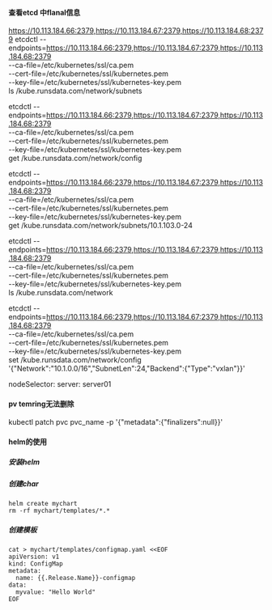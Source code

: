 #### 查看etcd 中flanal信息
https://10.113.184.66:2379,https://10.113.184.67:2379,https://10.113.184.68:2379
etcdctl --endpoints=https://10.113.184.66:2379,https://10.113.184.67:2379,https://10.113.184.68:2379 \
  --ca-file=/etc/kubernetes/ssl/ca.pem \
  --cert-file=/etc/kubernetes/ssl/kubernetes.pem \
  --key-file=/etc/kubernetes/ssl/kubernetes-key.pem \
  ls /kube.runsdata.com/network/subnets
  
etcdctl --endpoints=https://10.113.184.66:2379,https://10.113.184.67:2379,https://10.113.184.68:2379 \
  --ca-file=/etc/kubernetes/ssl/ca.pem \
  --cert-file=/etc/kubernetes/ssl/kubernetes.pem \
  --key-file=/etc/kubernetes/ssl/kubernetes-key.pem \
  get /kube.runsdata.com/network/config
    
etcdctl --endpoints=https://10.113.184.66:2379,https://10.113.184.67:2379,https://10.113.184.68:2379 \
  --ca-file=/etc/kubernetes/ssl/ca.pem \
  --cert-file=/etc/kubernetes/ssl/kubernetes.pem \
  --key-file=/etc/kubernetes/ssl/kubernetes-key.pem \
  get /kube.runsdata.com/network/subnets/10.1.103.0-24
  
etcdctl --endpoints=https://10.113.184.66:2379,https://10.113.184.67:2379,https://10.113.184.68:2379 \
  --ca-file=/etc/kubernetes/ssl/ca.pem \
  --cert-file=/etc/kubernetes/ssl/kubernetes.pem \
  --key-file=/etc/kubernetes/ssl/kubernetes-key.pem \
  ls /kube.runsdata.com/network
  
  
  etcdctl --endpoints=https://10.113.184.66:2379,https://10.113.184.67:2379,https://10.113.184.68:2379 \
  --ca-file=/etc/kubernetes/ssl/ca.pem \
  --cert-file=/etc/kubernetes/ssl/kubernetes.pem \
  --key-file=/etc/kubernetes/ssl/kubernetes-key.pem \
  set /kube.runsdata.com/network/config '{"Network":"10.1.0.0/16","SubnetLen":24,"Backend":{"Type":"vxlan"}}'
  
nodeSelector:
  server: server01
  
#### pv temring无法删除
kubectl patch pvc pvc_name -p '{"metadata":{"finalizers":null}}'

#### helm的使用
##### 安装helm

##### 创建char
```shell
helm create mychart
rm -rf mychart/templates/*.*
```
##### 创建模板
```shell
cat > mychart/templates/configmap.yaml <<EOF
apiVersion: v1
kind: ConfigMap
metadata:
  name: {{.Release.Name}}-configmap
data:
  myvalue: "Hello World"
EOF
```
